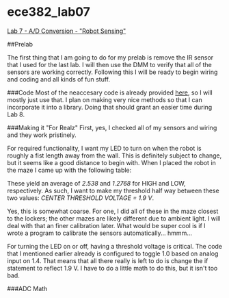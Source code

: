 ece382_lab07
============

[Lab 7 - A/D Conversion - "Robot Sensing"](http://ece382.com/labs/lab7/index.html)

##Prelab

The first thing that I am going to do for my prelab is remove the IR sensor that I used for the last lab. I will then use the DMM to verify that all of the sensors are working correctly. Following this I will be ready to begin wiring and coding and all kinds of fun stuff.

###Code
Most of the neaccesary code is already provided [here](http://ecse.bd.psu.edu/cmpen352/lecture/code/lec36.c), so I will mostly just use that. I plan on making very nice methods so that I can incorporate it into a library. Doing that should grant an easier time during Lab 8.

###Making it "For Realz"
First, yes, I checked all of my sensors and wiring and they work pristinely.

For required functionality, I want my LED to turn on when the robot is roughly a fist length away from the wall. This is definitely subject to change, but it seems like a good distance to begin with. When I placed the robot in the maze I came up with the following table:

These yield an average of _2.538_ and _1.2768_ for HIGH and LOW, respectively. As such, I want to make my threshold half way between these two values: _CENTER THRESHOLD VOLTAGE = 1.9 V_.

Yes, this is somewhat coarse. For one, I did all of these in the maze closest to the lockers; the other mazes are likely different due to ambient light. I will deal with that an finer calibration later. What would be super cool is if I wrote a program to calibrate the sensors automatically... hmmm...

For turning the LED on or off, having a threshold voltage is critical. The code that I mentioned earlier already is configured to toggle 1.0 based on analog input on 1.4. That means that all there really is left to do is change the if statement to reflect 1.9 V. I have to do a little math to do this, but it isn't too bad.

###ADC Math